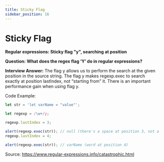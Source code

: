 ```yaml
---
title: Sticky Flag
sidebar_position: 16
---
```


# Sticky Flag

**Regular expressions: Sticky flag "y", searching at position**

**Question:** **What does the regex flag ‘Y’ do in regular expressions?**

**Interview Answer:** The flag y allows us to perform the search at the given position in the source string. The flag y makes regexp.exec to search exactly at position lastIndex, not “starting from” it. There is an important performance gain when using flag y.

Code Example:

```js
let str = 'let varName = "value"';

let regexp = /\w+/y;

regexp.lastIndex = 3;

alert(regexp.exec(str)); // null (there's a space at position 3, not a word)
regexp.lastIndex = 4;

alert(regexp.exec(str)); // varName (word at position 4)
```

Source: <https://www.regular-expressions.info/catastrophic.html>
